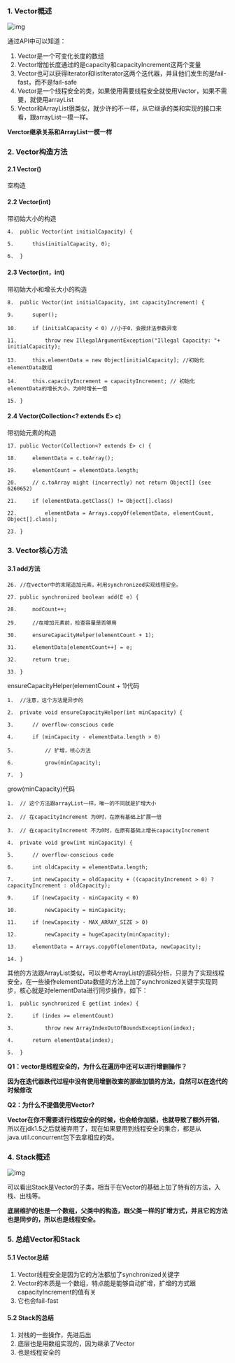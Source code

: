 ### 1. Vector概述

![img](http://pcc.huitogo.club/3e809b5c8dd4930d0705e12ebf1a81e0)



通过API中可以知道：

1. Vector是一个可变化长度的数组
2. Vector增加长度通过的是capacity和capacityIncrement这两个变量
3. Vector也可以获得iterator和listIterator这两个迭代器，并且他们发生的是fail-fast，而不是fail-safe
4. Vector是一个线程安全的类，如果使用需要线程安全就使用Vector，如果不需要，就使用arrayList
5. Vector和ArrayList很类似，就少许的不一样，从它继承的类和实现的接口来看，跟arrayList一模一样。

**Verctor继承关系和ArrayList一模一样**



### 2. Vector构造方法

#### 2.1 Vector() 

空构造



#### 2.2 Vector(int) 

带初始大小的构造

```
4.  public Vector(int initialCapacity) {  

5.      this(initialCapacity, 0);  

6.  }  
```



#### 2.3 Vector(int，int) 

带初始大小和增长大小的构造

```
8.  public Vector(int initialCapacity, int capacityIncrement) {  

9.      super();  

10.     if (initialCapacity < 0) //小于0，会报非法参数异常  

11.         throw new IllegalArgumentException("Illegal Capacity: "+   initialCapacity);  

13.     this.elementData = new Object[initialCapacity]; //初始化elementData数组  

14.     this.capacityIncrement = capacityIncrement; // 初始化elementData的增长大小，为0时增长一倍  

15. }  
```



#### 2.4 Vector(Collection<? extends E> c) 

带初始元素的构造

```
17. public Vector(Collection<? extends E> c) {  

18.     elementData = c.toArray();  

19.     elementCount = elementData.length;  

20.     // c.toArray might (incorrectly) not return Object[] (see 6260652)  

21.     if (elementData.getClass() != Object[].class)  

22.         elementData = Arrays.copyOf(elementData, elementCount, Object[].class);  

23. }  
```



### 3. Vector核心方法

#### 3.1 add方法

```
26. //在vector中的末尾追加元素，利用synchronized实现线程安全。  

27. public synchronized boolean add(E e) {  

28.     modCount++;  

29.     //在增加元素前，检查容量是否够用  

30.     ensureCapacityHelper(elementCount + 1);  

31.     elementData[elementCount++] = e;  

32.     return true;  

33. }  
```



ensureCapacityHelper(elementCount + 1)代码

```
1.  //注意，这个方法是异步的  

2.  private void ensureCapacityHelper(int minCapacity) {  

3.      // overflow-conscious code  

4.      if (minCapacity - elementData.length > 0)  

5.          // 扩增，核心方法  

6.          grow(minCapacity);  

7.  } 
```



grow(minCapacity)代码

```
1.  // 这个方法跟arrayList一样，唯一的不同就是扩增大小  

2.  // 在capacityIncrement 为0时，在原有基础上扩展一倍  

3.  // 在capacityIncrement 不为0时，在原有基础上增长capacityIncrement  

4.  private void grow(int minCapacity) {  

5.      // overflow-conscious code  

6.      int oldCapacity = elementData.length;  

7.      int newCapacity = oldCapacity + ((capacityIncrement > 0) ?    capacityIncrement : oldCapacity);  

9.      if (newCapacity - minCapacity < 0)  

10.         newCapacity = minCapacity;  

11.     if (newCapacity - MAX_ARRAY_SIZE > 0)  

12.         newCapacity = hugeCapacity(minCapacity);  

13.     elementData = Arrays.copyOf(elementData, newCapacity);  

14. }  
```



其他的方法跟ArrayList类似，可以参考ArrayList的源码分析，只是为了实现线程安全，在一些操作elementData数组的方法上加了synchronized关键字实现同步，核心就是对elementData进行同步操作，如下：

```
1.  public synchronized E get(int index) {  

2.      if (index >= elementCount)  

3.          throw new ArrayIndexOutOfBoundsException(index);  

4.      return elementData(index);  

5.  } 
```



**Q1：vector是线程安全的，为什么在遍历中还可以进行增删操作？**

**因为在迭代器跌代过程中没有使用增删改查的那些加锁的方法，自然可以在迭代的时候修改**



**Q2：为什么不提倡使用Vector?**

**Vector在你不需要进行线程安全的时候，也会给你加锁，也就导致了额外开销**，所以在jdk1.5之后就被弃用了，现在如果要用到线程安全的集合，都是从java.util.concurrent包下去拿相应的类。



### 4. Stack概述

![img](http://pcc.huitogo.club/291b7b313658119043ff86a4f18fc20a)

可以看出Stack是Vector的子类，相当于在Vector的基础上加了特有的方法，入栈、出栈等。

**底层维护的也是一个数组，父类中的构造，跟父类一样的扩增方式，并且它的方法也是同步的，所以也是线程安全。**



### 5. 总结Vector和Stack

#### 5.1 Vector总结

1. Vector线程安全是因为它的方法都加了synchronized关键字
2. Vector的本质是一个数组，特点能是能够自动扩增，扩增的方式跟capacityIncrement的值有关
3. 它也会fail-fast



#### 5.2 Stack的总结

1. 对栈的一些操作，先进后出
2. 底层也是用数组实现的，因为继承了Vector
3. 也是线程安全的